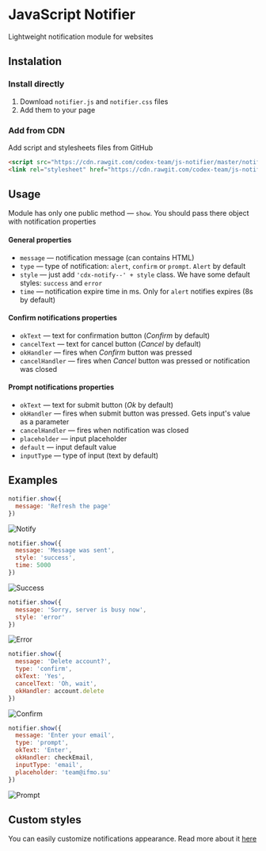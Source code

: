 # JavaScript Notifier
Lightweight notification module for websites

## Instalation

### Install directly
1. Download `notifier.js` and `notifier.css` files
2. Add them to your page

### Add from CDN
Add script and stylesheets files from GitHub
```html
<script src="https://cdn.rawgit.com/codex-team/js-notifier/master/notifier.js"></script>
<link rel="stylesheet" href="https://cdn.rawgit.com/codex-team/js-notifier/master/notifier.css">
```

## Usage
Module has only one public method — `show`. 
You should pass there object with notification properties

#### General properties
- `message` — notification message (can contains HTML)
- `type` — type of notification: `alert`, `confirm` or `prompt`. `Alert` by default
- `style` — just add `'cdx-notify--' + style` class. We have some default styles: `success` and `error` 
- `time` — notification expire time in ms. Only for `alert` notifies expires (8s by default)

#### Confirm notifications properties
- `okText` — text for confirmation button (*Confirm* by default)
- `cancelText` — text for cancel button (*Cancel* by default)
- `okHandler` — fires when *Confirm* button was pressed
- `cancelHandler` — fires when *Cancel* button was pressed or notification was closed

#### Prompt notifications properties
- `okText` — text for submit button (*Ok* by default)
- `okHandler` — fires when submit button was pressed. Gets input's value as a parameter
- `cancelHandler` — fires when notification was closed
- `placeholder` — input placeholder
- `default` — input default value
- `inputType` — type of input  (text by default)

## Examples
```javascript
notifier.show({
  message: 'Refresh the page'
})
```
![Notify](https://github.com/codex-team/js-notifier/raw/master/docs/examples/notify.png)
```javascript
notifier.show({
  message: 'Message was sent',
  style: 'success',
  time: 5000
})
```
![Success](https://github.com/codex-team/js-notifier/raw/master/docs/examples/success.png)
```javascript
notifier.show({
  message: 'Sorry, server is busy now',
  style: 'error'
})
```
![Error](https://github.com/codex-team/js-notifier/raw/master/docs/examples/error.png)
```javascript
notifier.show({
  message: 'Delete account?',
  type: 'confirm',
  okText: 'Yes',
  cancelText: 'Oh, wait',
  okHandler: account.delete
})
```
![Confirm](https://github.com/codex-team/js-notifier/raw/master/docs/examples/confirm.png)
```javascript
notifier.show({
  message: 'Enter your email',
  type: 'prompt',
  okText: 'Enter',
  okHandler: checkEmail,
  inputType: 'email',
  placeholder: 'team@ifmo.su'
})
```
![Prompt](https://github.com/codex-team/js-notifier/raw/master/docs/examples/prompt.png)

## Custom styles
You can easily customize notifications appearance. Read more about it [here](https://github.com/codex-team/js-notifier/blob/master/docs/styles.md)
